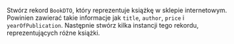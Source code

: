 Stwórz rekord `BookDTO`, który reprezentuje książkę w sklepie internetowym. Powinien zawierać takie informacje jak `title`, `author`, `price` i `yearOfPublication`. Następnie stwórz kilka instancji tego rekordu, reprezentujących różne książki.